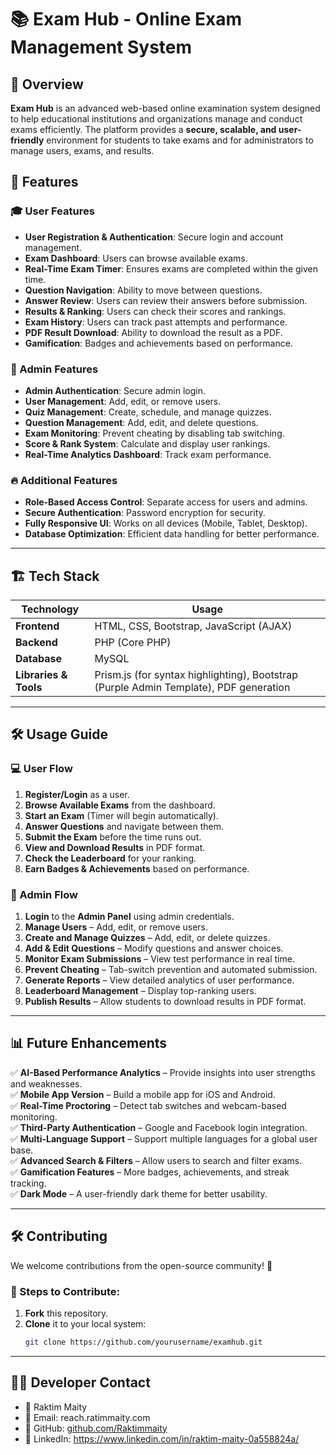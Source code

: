 # 📚 Exam Hub - Online Exam Management System

## 📖 Overview

**Exam Hub** is an advanced web-based online examination system designed to help educational institutions and organizations manage and conduct exams efficiently. The platform provides a **secure, scalable, and user-friendly** environment for students to take exams and for administrators to manage users, exams, and results.

## 🎯 Features

### 🎓 User Features
- **User Registration & Authentication**: Secure login and account management.
- **Exam Dashboard**: Users can browse available exams.
- **Real-Time Exam Timer**: Ensures exams are completed within the given time.
- **Question Navigation**: Ability to move between questions.
- **Answer Review**: Users can review their answers before submission.
- **Results & Ranking**: Users can check their scores and rankings.
- **Exam History**: Users can track past attempts and performance.
- **PDF Result Download**: Ability to download the result as a PDF.
- **Gamification**: Badges and achievements based on performance.

### 🔑 Admin Features
- **Admin Authentication**: Secure admin login.
- **User Management**: Add, edit, or remove users.
- **Quiz Management**: Create, schedule, and manage quizzes.
- **Question Management**: Add, edit, and delete questions.
- **Exam Monitoring**: Prevent cheating by disabling tab switching.
- **Score & Rank System**: Calculate and display user rankings.
- **Real-Time Analytics Dashboard**: Track exam performance.

### 🔥 Additional Features
- **Role-Based Access Control**: Separate access for users and admins.
- **Secure Authentication**: Password encryption for security.
- **Fully Responsive UI**: Works on all devices (Mobile, Tablet, Desktop).
- **Database Optimization**: Efficient data handling for better performance.

---

## 🏗️ Tech Stack

| Technology | Usage |
|------------|--------|
| **Frontend** | HTML, CSS, Bootstrap, JavaScript (AJAX) |
| **Backend** | PHP (Core PHP) |
| **Database** | MySQL |
| **Libraries & Tools** | Prism.js (for syntax highlighting), Bootstrap (Purple Admin Template), PDF generation |

---

## 🛠️ Usage Guide

### 💻 User Flow
1. **Register/Login** as a user.
2. **Browse Available Exams** from the dashboard.
3. **Start an Exam** (Timer will begin automatically).
4. **Answer Questions** and navigate between them.
5. **Submit the Exam** before the time runs out.
6. **View and Download Results** in PDF format.
7. **Check the Leaderboard** for your ranking.
8. **Earn Badges & Achievements** based on performance.

### 🔑 Admin Flow
1. **Login** to the **Admin Panel** using admin credentials.
2. **Manage Users** – Add, edit, or remove users.
3. **Create and Manage Quizzes** – Add, edit, or delete quizzes.
4. **Add & Edit Questions** – Modify questions and answer choices.
5. **Monitor Exam Submissions** – View test performance in real time.
6. **Prevent Cheating** – Tab-switch prevention and automated submission.
7. **Generate Reports** – View detailed analytics of user performance.
8. **Leaderboard Management** – Display top-ranking users.
9. **Publish Results** – Allow students to download results in PDF format.

---

## 📊 Future Enhancements

✅ **AI-Based Performance Analytics** – Provide insights into user strengths and weaknesses.  
✅ **Mobile App Version** – Build a mobile app for iOS and Android.  
✅ **Real-Time Proctoring** – Detect tab switches and webcam-based monitoring.  
✅ **Third-Party Authentication** – Google and Facebook login integration.  
✅ **Multi-Language Support** – Support multiple languages for a global user base.  
✅ **Advanced Search & Filters** – Allow users to search and filter exams.  
✅ **Gamification Features** – More badges, achievements, and streak tracking.  
✅ **Dark Mode** – A user-friendly dark theme for better usability.  

---

## 🛠️ Contributing

We welcome contributions from the open-source community! 🚀

### 📌 Steps to Contribute:
1. **Fork** this repository.
2. **Clone** it to your local system:
   ```sh
   git clone https://github.com/yourusername/examhub.git

---

## 👨‍💻 Developer Contact
 * 👤 Raktim Maity
 * 📧 Email: reach.ratimmaity.com
 * 🔗 GitHub: [github.com/Raktimmaity](https://github.com/Raktimmaity/)
 * 📌 LinkedIn: https://www.linkedin.com/in/raktim-maity-0a558824a/